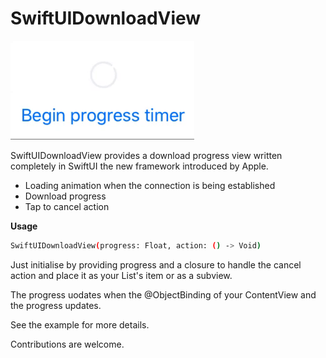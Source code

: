 # SwiftUIDownloadView

![](demo.gif)

SwiftUIDownloadView provides a download progress view written completely in SwiftUI the new framework introduced by Apple.

  - Loading animation when the connection is being established
  - Download progress
  - Tap to cancel action

**Usage**

```sh
SwiftUIDownloadView(progress: Float, action: () -> Void)
```
Just initialise by providing progress and a closure to handle the cancel action and place it as your List's item or as a subview.

The progress uodates when the @ObjectBinding of your ContentView and the progress updates.

See the example for more details.

Contributions are welcome.
